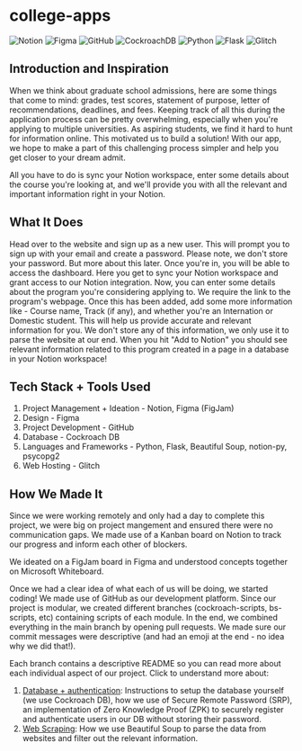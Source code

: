 # college-apps

![Notion](https://img.shields.io/badge/-Notion-333333?style=flat&logo=notion&logoColor=F1F1F1)
![Figma](https://img.shields.io/badge/-Figma-333333?style=flat&logo=figma&logoColor=F1F1F1)
![GitHub](https://img.shields.io/badge/-Github-333333?style=flat&logo=github&logoColor=F1F1F1)
![CockroachDB](https://img.shields.io/badge/-CockroachDB-333333?style=flat&logo=cockroach&logoColor=F1F1F1)
![Python](https://img.shields.io/badge/-Python-333333?style=flat&logo=python&logoColor=F1F1F1)
![Flask](https://img.shields.io/badge/-Flask-333333?style=flat&logo=flask&logoColor=F1F1F1)
![Glitch](https://img.shields.io/badge/-Glitch-333333?style=flat&logo=glitch&logoColor=F1F1F1)


## Introduction and Inspiration

When we think about graduate school admissions, here are some things that come to mind: grades, test scores, statement of purpose, letter of recommendations, deadlines, and fees. Keeping track of all this during the application process can be pretty overwhelming, especially when you're applying to multiple universities. 
As aspiring students, we find it hard to hunt for information online. This motivated us to build a solution! With our app, we hope to make a part of this challenging process simpler and help you get closer to your dream admit. 

All you have to do is sync your Notion workspace, enter some details about the course you're looking at, and we'll provide you with all the relevant and important information right in your Notion.

## What It Does

Head over to the website and sign up as a new user. This will prompt you to sign up with your email and create a password. Please note, we don't store your password. But more about this later. Once you're in, you will be able to access the dashboard. Here you get to sync your Notion workspace and grant access to our Notion integration. Now, you can enter some details about the program you're considering applying to. We require the link to the program's webpage. Once this has been added, add some more information like - Course name, Track (if any), and whether you're an Internation or Domestic student. This will help us provide accurate and relevant information for you. We don't store any of this information, we only use it to parse the website at our end. When you hit "Add to Notion" you should see relevant information related to this program created in a page in a database in your Notion workspace!

## Tech Stack + Tools Used

1. Project Management + Ideation - Notion, Figma (FigJam)
2. Design - Figma 
3. Project Development - GitHub
4. Database - Cockroach DB
5. Languages and Frameworks - Python, Flask, Beautiful Soup, notion-py, psycopg2
6. Web Hosting - Glitch
 

## How We Made It

Since we were working remotely and only had a day to complete this project, we were big on project mangement and ensured there were no communication gaps. We made use of a Kanban board on Notion to track our progress and inform each other of blockers. 

We ideated on a FigJam board in Figma and understood concepts together on Microsoft Whiteboard.

Once we had a clear idea of what each of us will be doing, we started coding! We made use of GitHub as our development platform. Since our project is modular, we created different branches (cockroach-scripts, bs-scripts, etc) containing scripts of each module. In the end, we combined everything in the main branch by opening pull requests. We made sure our commit messages were descriptive (and had an emoji at the end - no idea why we did that!).

Each branch contains a descriptive README so you can read more about each individual aspect of our project. Click to understand more about:

1. [Database + authentication](https://github.com/gaurigupta31/college-apps/tree/cockroach-scripts#cockroach-scripts--authentication-process-cockroach-key): Instructions to setup the database yourself (we use Cockroach DB), how we use of Secure Remote Password (SRP), an implementation of Zero Knowledge Proof (ZPK) to securely register and authenticate users in our DB without storing their password.
2. [Web Scraping](): How we use Beautiful Soup to parse the data from websites and filter out the relevant information.
